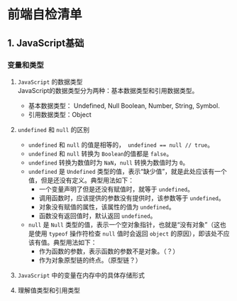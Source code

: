 # 前端自检清单
## 1. JavaScript基础
### 变量和类型
1. ```JavaScript``` 的数据类型  
  JavaScript的数据类型分为两种：基本数据类型和引用数据类型。  
   * 基本数据类型： Undefined, Null Boolean, Number, String, Symbol.  
   * 引用数据类型：Object  

2. ```undefined``` 和 ```null``` 的区别  
   * ```undefined``` 和 ```null``` 的值是相等的，``` undefined == null // true```。
   * ```undefined``` 和 ```null``` 转换为 ```Boolean```的值都是 ```false```。
   * ```undefined``` 转换为数值时为 ```NaN```，```null``` 转换为数值时为 ```0```。
   * ```undefined``` 是 ```Undefined``` 类型的值，表示“缺少值”，就是此处应该有一个值，但是还没有定义。典型用法如下：
     * 一个变量声明了但是还没有赋值时，就等于 ```undefined```。
     * 调用函数时，应该提供的参数没有提供时，该参数等于 ```undefined```。
     * 对象没有赋值的属性，该属性的值为 ```undefined```。
     * 函数没有返回值时，默认返回 ```undefined```。
   * ```null``` 是 ```Null``` 类型的值，表示一个空对象指针，也就是“没有对象”（这也是使用 ```typeof``` 操作符检查 ```null``` 值时会返回 ```object``` 的原因），即该处不应该有值。典型用法如下：    
     * 作为函数的参数，表示函数的参数不是对象。（？）
     * 作为对象原型链的终点。（原型链？）
   
3. ```JavaScript``` 中的变量在内存中的具体存储形式
4. 理解值类型和引用类型

